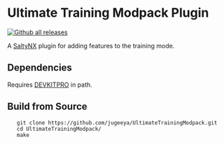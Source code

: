 # Ultimate Training Modpack Plugin

[![Github all releases](https://img.shields.io/github/downloads/jugeeya/UltimateTrainingModpack/total.svg)](https://GitHub.com/jugeeya/UltimateTrainingModpack/releases/)

A [SaltyNX](https://github.com/shinyquagsire23/SaltyNX) plugin for adding features to the training mode. 

## Dependencies

Requires [DEVKITPRO](https://devkitpro.org/wiki/Getting_Started) in path.

## Build from Source

```
   git clone https://github.com/jugeeya/UltimateTrainingModpack.git
   cd UltimateTrainingModpack/
   make
```


